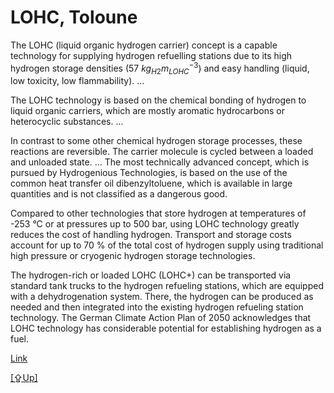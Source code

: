 # LOHC, Toloune

The LOHC (liquid organic hydrogen carrier) concept is a capable
technology for supplying hydrogen refuelling stations due to its high
hydrogen storage densities (57 $kg_{H2} m_{LOHC}^{-3}$) and easy
handling (liquid, low toxicity, low flammability). ...

The LOHC technology is based on the chemical bonding of hydrogen to
liquid organic carriers, which are mostly aromatic hydrocarbons or
heterocyclic substances. ...

In contrast to some other chemical hydrogen storage processes, these
reactions are reversible. The carrier molecule is cycled between a
loaded and unloaded state.  ... The most technically advanced concept,
which is pursued by Hydrogenious Technologies, is based on the use of
the common heat transfer oil dibenzyltoluene, which is available in
large quantities and is not classified as a dangerous good.

Compared to other technologies that store hydrogen at temperatures of
-253 °C or at pressures up to 500 bar, using LOHC technology greatly
reduces the cost of handling hydrogen. Transport and storage costs
account for up to 70 % of the total cost of hydrogen supply using
traditional high pressure or cryogenic hydrogen storage
technologies. 

The hydrogen-rich or loaded LOHC (LOHC+) can be transported via
standard tank trucks to the hydrogen refueling stations, which are
equipped with a dehydrogenation system. There, the hydrogen can be
produced as needed and then integrated into the existing hydrogen
refueling station technology. The German Climate Action Plan of 2050
acknowledges that LOHC technology has considerable potential for
establishing hydrogen as a fuel.

[Link](https://www.gas-for-energy.com/fileadmin/G4E/pdf_Datein/2019/Fachbericht_Seidel_Hydrogenious/gfe1_19_fb_Seidel_V3.pdf)

[[⇪Up]](h2-storage.html)

